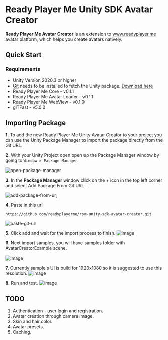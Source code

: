 # Ready Player Me Unity SDK Avatar Creator

**Ready Player Me Avatar Creator** is an extension to www.readyplayer.me avatar platform, which helps you create avatars natively.

## Quick Start

### Requirements
- Unity Version 2020.3 or higher
- [Git](https://git-scm.com) needs to be installed to fetch the Unity package. [Download here](https://git-scm.com/downloads)
- Ready Player Me Core - v0.1.1
- Ready Player Me Avatar Loader - v0.1.1
- Ready Player Me WebView - v0.1.0
- glTFast - v5.0.0

## Importing Package

**1.** To add the new Ready Player Me Unity Avatar Creator to your project you can use the Unity Package Manager to import the package directly from the Git URL.

**2.** With your Unity Project open open up the Package Manager window by going to `Window > Package Manager`.

![open-package-manager](https://user-images.githubusercontent.com/7085672/206432665-da233187-06ad-40b5-a25e-660c97d6726f.png)

**3.** In the **Package Manager** window click on the + icon in the top left corner and select Add Package From Git URL.

![add-package-from-ur;](https://user-images.githubusercontent.com/7085672/206432698-8ecde741-4259-486f-9c77-d63fbc9a6cde.png)

**4.** Paste in this url

`https://github.com/readyplayerme/rpm-unity-sdk-avatar-creator.git`

![paste-git-url](https://user-images.githubusercontent.com/7085672/206432731-f9e0d161-7843-4d6e-8851-47b1f3bfb3bc.png)

**5.** Click add and wait for the import process to finish.
![image](https://user-images.githubusercontent.com/1121080/216085330-d09e1578-5192-4900-8dd5-27264acec484.png)

**6.** Next import samples, you will have samples folder with AvatarCreatorExample scene.

![image](https://user-images.githubusercontent.com/1121080/216086222-a5165359-e660-45fa-895a-b7fed7dd70d6.png)

**7.** Currently sample's UI is build for 1920x1080 so it is suggested to use this resolution.
![image](https://user-images.githubusercontent.com/1121080/216086844-b94b0d6e-808c-48dd-9cd1-ca7b394fa4fd.png)

**8.** Run and test.
![image](https://user-images.githubusercontent.com/1121080/216086593-df4a9e24-25c1-42d6-8b7f-4946352fdebb.png)

## TODO

1. Authentication - user login and registration.
2. Avatar creation through camera image.
3. Skin and hair color.
4. Avatar presets.
5. Caching.
